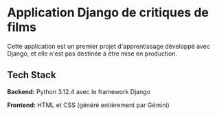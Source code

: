 
# Application Django de critiques de films

Cette application est un premier projet d'apprentissage développé avec Django, et elle n'est pas destinée à être mise en production.


## Tech Stack

**Backend:** Python 3.12.4 avec le framework Django

**Frontend:** HTML et CSS (généré entièrement par Gémini)

